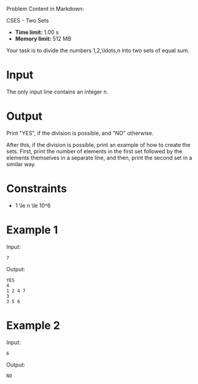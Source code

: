 Problem Content in Markdown:


CSES \- Two Sets




* **Time limit:** 1\.00 s
* **Memory limit:** 512 MB




Your task is to divide the numbers 1,2,\\ldots,n into two sets of equal sum.


Input
=====


The only input line contains an integer n.


Output
======


Print "YES", if the division is possible, and "NO" otherwise.


After this, if the division is possible, print an example of how to create the sets. First, print the number of elements in the first set followed by the elements themselves in a separate line, and then, print the second set in a similar way.


Constraints
===========


* 1 \\le n \\le 10^6


Example 1
=========


Input:



```
7

```

Output:



```
YES
4
1 2 4 7
3
3 5 6

```
Example 2
=========


Input:



```
6

```

Output:



```
NO

```
 
